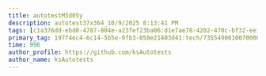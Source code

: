 ```yaml
---
title: autotestM3d05y
description: autotest37x364_10/9/2025 8:13:41 PM
tags: [c1a376dd-ebd0-4787-804e-a23fef23ba06:d1e7ae78-4202-470c-bf32-eef58f395288/9fa7ee94-dd61-4dcb-bd6f-d6fce4c53cf5]
primary_tag: 197f4ec4-6c14-5b5e-9fb3-058e21403d41:tech/73554900100700000996/67838200100800006287
time: 996
author_profile: https://github.com/ksAutotests
author_name: ksAutotests
---
```

